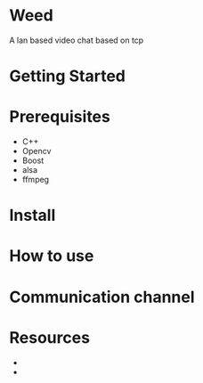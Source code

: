 # Weed
A lan based video chat based on tcp
# Getting Started

# Prerequisites
* C++
* Opencv
* Boost
* alsa
* ffmpeg
# Install
# How to use
# Communication channel
# Resources
* [](https://news.ycombinator.com/item?id=12049385)
* [](https://www.reddit.com/r/cpp/comments/1m034x/good_c_architecture_design_books/)
